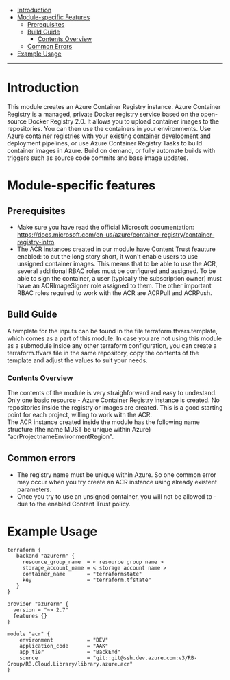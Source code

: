 - [Introduction](#introduction)
- [Module-specific Features](#module-specific-features)
  - [Prerequisites](#prerequisites)
  - [Build Guide](#technical-architecture)
    - [Contents Overview](#contents-overview)
  - [Common Errors](#service-configuration)
- [Example Usage](#example-usage)
---

# Introduction 

This module creates an Azure Container Registry instance. Azure Container Registry is a managed, private Docker registry service based on the open-source Docker Registry 2.0. It allows you to upload container images to the repositories. You can then use the containers in your environments. Use Azure container registries with your existing container development and deployment pipelines, or use Azure Container Registry Tasks to build container images in Azure. Build on demand, or fully automate builds with triggers such as source code commits and base image updates. 

# Module-specific features

## Prerequisites 

- Make sure you have read the official Microsoft documentation: https://docs.microsoft.com/en-us/azure/container-registry/container-registry-intro.   
- The ACR instances created in our module have Content Trust feauture enabled: to cut the long story short, it won't enable users to use unsigned container images. This means that to be able to use the ACR, several additional RBAC roles must be configured and assigned. To be able to sign the container, a user (typically the subscription owner) must have an ACRImageSigner role assigned to them. The other important RBAC roles required to work with the ACR are ACRPull and ACRPush. 

## Build Guide

A template for the inputs can be found in the file terraform.tfvars.template, which comes as a part of this module. In case you are not using this module as a submodule inside any other terraform configuration, you can create a terraform.tfvars file in the same repository, copy the contents of the template and adjust the values to suit your needs. 

### Contents Overview

The contents of the module is very straighforward and easy to undestand. Only one basic resource - Azure Container Registry instance is created. No repositories inside the registry or images are created. This is a good starting point for each project, willing to work with the ACR.   
The ACR instance created inside the module has the following name structure (the name MUST be unique within Azure) "acrProjectnameEnvironmentRegion". 

## Common errors

- The registry name must be unique within Azure. So one common error may occur when you try create an ACR instance using already existent parameters.   
- Once you try to use an unsigned container, you will not be allowed to - due to the enabled Content Trust policy. 

# Example Usage

```
terraform {
   backend "azurerm" {
     resource_group_name  = < resource group name >
     storage_account_name = < storage account name >
     container_name       = "terraformstate"
     key                  = "terraform.tfstate"
   }
}

provider "azurerm" {
  version = "~> 2.7"
  features {}
}

module "acr" {
    environment           = "DEV"
    application_code      = "AAK"
    app_tier              = "BackEnd"
    source                = "git::git@ssh.dev.azure.com:v3/RB-Group/RB.Cloud.Library/library.azure.acr"
}

```
 


